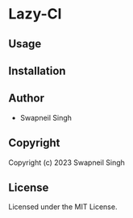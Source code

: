 # Lazy-Cl

## Usage

## Installation

## Author

* Swapneil Singh

## Copyright

Copyright (c) 2023 Swapneil Singh

## License

Licensed under the MIT License.
